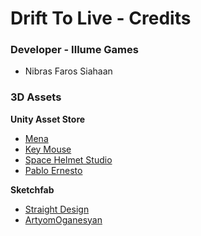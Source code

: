 # Drift To Live - Credits

### Developer - Illume Games

  - Nibras Faros Siahaan
  
  
### 3D Assets

**Unity Asset Store**
  - [Mena](https://assetstore.unity.com/packages/tools/physics/prometeo-car-controller-209444)
  - [Key Mouse](https://assetstore.unity.com/packages/2d/textures-materials/sky/customizable-skybox-174576)
  - [Space Helmet Studio](https://assetstore.unity.com/packages/3d/vehicles/land/4-toon-city-cars-205608)
  - [Pablo Ernesto](https://assetstore.unity.com/packages/3d/vehicles/land/low-poly-pixelated-beetle-car-181450)

**Sketchfab**
  - [Straight Design](https://sketchfab.com/3d-models/low-poly-car-93971323324243468f24d7da9d18f617)
  - [ArtyomOganesyan](https://sketchfab.com/3d-models/simple-low-poly-cars-pack-free-3ae4b6b79f0b468c9bc719081872164d)
